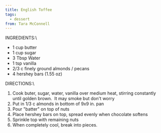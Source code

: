 ```yaml
---
title: English Toffee
tags:
  - dessert
from: Tara McConnell
---
```

INGREDIENTS:\

-   1 cup butter
-   1 cup sugar
-   3 Tbsp Water
-   1 tsp vanilla
-   2/3 c finely ground almonds / pecans
-   4 hershey bars (1.55 oz)

DIRECTIONS:\

1.  Cook buter, sugar, water, vanilla over medium heat, stirring constantly until golden brown.  It may smoke but don\'t worry
2.  Put in 1/3 c almonds in bottom of 9x9 in. pan
3.  Pour \"batter\" on top of nuts
4.  Place hershey bars on top, spread evenly when chocolate softens
5.  Sprinkle top with remaining nuts
6.  When completely cool, break into pieces.
